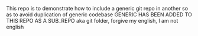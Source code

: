 This repo is to demonstrate how to include a generic git repo in another so as to avoid duplication of generic codebase
GENERIC HAS BEEN ADDED TO THIS REPO AS A SUB_REPO aka git folder, forgive my english, I am not english
